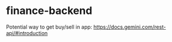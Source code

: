 # finance-backend

Potential way to get buy/sell in app: https://docs.gemini.com/rest-api/#introduction
